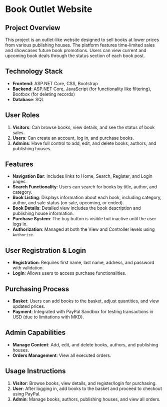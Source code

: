 
# Book Outlet Website

## Project Overview
This project is an outlet-like website designed to sell books at lower prices from various publishing houses. The platform features time-limited sales and showcases future book promotions. Users can view current and upcoming book deals through the status section of each book post.

## Technology Stack
- **Frontend**: ASP.NET Core, CSS, Bootstrap
- **Backend**: ASP.NET Core, JavaScript (for functionality like filtering), Bootbox (for deleting records)
- **Database**: SQL

## User Roles
1. **Visitors**: Can browse books, view details, and see the status of book sales.
2. **Users**: Can create an account, log in, and purchase books.
3. **Admins**: Have full control to add, edit, and delete books, authors, and publishing houses.

## Features
- **Navigation Bar**: Includes links to Home, Search, Register, and Login pages.
- **Search Functionality**: Users can search for books by title, author, and category.
- **Book Listing**: Displays information about each book, including category, author, and sale status (on sale, upcoming, or ended).
- **Book Details**: Detailed view includes the book description and publishing house information.
- **Purchase System**: The buy button is visible but inactive until the user logs in.
- **Authorization**: Managed at both the View and Controller levels using `Authorize`.

## User Registration & Login
- **Registration**: Requires first name, last name, address, and password with validation.
- **Login**: Allows users to access purchase functionalities.

## Purchasing Process
- **Basket**: Users can add books to the basket, adjust quantities, and view updated prices.
- **Payment**: Integrated with PayPal Sandbox for testing transactions in USD (due to limitations with MKD).

## Admin Capabilities
- **Manage Content**: Add, edit, and delete books, authors, and publishing houses.
- **Orders Management**: View all executed orders.

## Usage Instructions
1. **Visitor**: Browse books, view details, and register/login for purchasing.
2. **User**: After logging in, add books to the basket and proceed to checkout using PayPal.
3. **Admin**: Manage books, authors, publishing houses, and view all orders.


